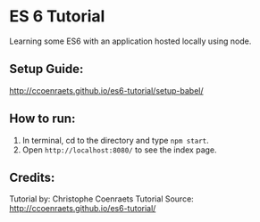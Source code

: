 # ES 6 Tutorial
Learning some ES6 with an application hosted locally using node.

## Setup Guide:
http://ccoenraets.github.io/es6-tutorial/setup-babel/

## How to run:
1. In terminal, cd to the directory and type `npm start`.
2. Open `http://localhost:8080/` to see the index page.

## Credits:
Tutorial by: Christophe Coenraets
Tutorial Source: http://ccoenraets.github.io/es6-tutorial/
